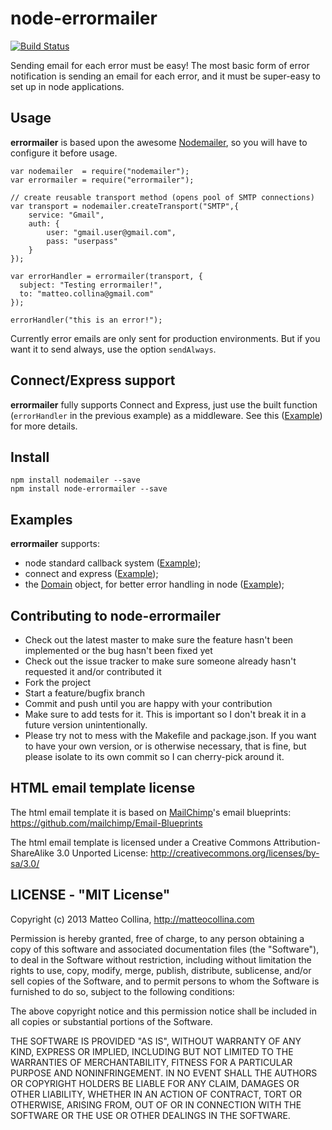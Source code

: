 node-errormailer
====================

[![Build
Status](https://travis-ci.org/mcollina/node-errormailer.png)](https://travis-ci.org/mcollina/node-errormailer)

Sending email for each error must be easy!
The most basic form of error notification is sending an email for each
error, and it must be super-easy to set up in node applications.

## Usage

__errormailer__ is based upon the awesome
[Nodemailer](https://github.com/andris9/Nodemailer), so you will have to
configure it before usage.

```
var nodemailer  = require("nodemailer");
var errormailer = require("errormailer");

// create reusable transport method (opens pool of SMTP connections)
var transport = nodemailer.createTransport("SMTP",{
    service: "Gmail",
    auth: {
        user: "gmail.user@gmail.com",
        pass: "userpass"
    }
});

var errorHandler = errormailer(transport, {
  subject: "Testing errormailer!",
  to: "matteo.collina@gmail.com"
});

errorHandler("this is an error!");
```

Currently error emails are only sent for production environments. But if you want it to send always, use the option `sendAlways`.

## Connect/Express support

__errormailer__ fully supports Connect and Express, just use the
built function (`errorHandler` in the previous example) as a middleware.
See this ([Example](https://github.com/mcollina/node-errormailer/blob/master/examples/connect.js))
for more details.

## Install

```
npm install nodemailer --save
npm install node-errormailer --save
```

## Examples

__errormailer__ supports:
 * node standard callback system
([Example](https://github.com/mcollina/node-errormailer/blob/master/examples/simple.js));
 * connect and express
([Example](https://github.com/mcollina/node-errormailer/blob/master/examples/connect.js));
 * the [Domain](http://nodejs.org/api/domain.html) object, for better
error handling in node
([Example](https://github.com/mcollina/node-errormailer/blob/master/examples/domain.js));

## Contributing to node-errormailer

* Check out the latest master to make sure the feature hasn't been
  implemented or the bug hasn't been fixed yet
* Check out the issue tracker to make sure someone already hasn't
  requested it and/or contributed it
* Fork the project
* Start a feature/bugfix branch
* Commit and push until you are happy with your contribution
* Make sure to add tests for it. This is important so I don't break it
  in a future version unintentionally.
* Please try not to mess with the Makefile and package.json. If you
  want to have your own version, or is otherwise necessary, that is
  fine, but please isolate to its own commit so I can cherry-pick around
  it.

## HTML email template license

The html email template it is based on [MailChimp](http://mailchimp.com)'s
email blueprints: https://github.com/mailchimp/Email-Blueprints

The html email template is licensed under a Creative Commons
Attribution-ShareAlike 3.0 Unported License:
http://creativecommons.org/licenses/by-sa/3.0/

## LICENSE - "MIT License"

Copyright (c) 2013 Matteo Collina, http://matteocollina.com

Permission is hereby granted, free of charge, to any person
obtaining a copy of this software and associated documentation
files (the "Software"), to deal in the Software without
restriction, including without limitation the rights to use,
copy, modify, merge, publish, distribute, sublicense, and/or sell
copies of the Software, and to permit persons to whom the
Software is furnished to do so, subject to the following
conditions:

The above copyright notice and this permission notice shall be
included in all copies or substantial portions of the Software.

THE SOFTWARE IS PROVIDED "AS IS", WITHOUT WARRANTY OF ANY KIND,
EXPRESS OR IMPLIED, INCLUDING BUT NOT LIMITED TO THE WARRANTIES
OF MERCHANTABILITY, FITNESS FOR A PARTICULAR PURPOSE AND
NONINFRINGEMENT. IN NO EVENT SHALL THE AUTHORS OR COPYRIGHT
HOLDERS BE LIABLE FOR ANY CLAIM, DAMAGES OR OTHER LIABILITY,
WHETHER IN AN ACTION OF CONTRACT, TORT OR OTHERWISE, ARISING
FROM, OUT OF OR IN CONNECTION WITH THE SOFTWARE OR THE USE OR
OTHER DEALINGS IN THE SOFTWARE.
